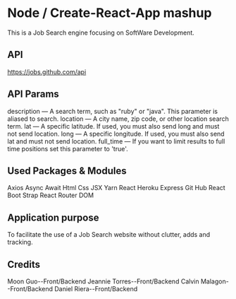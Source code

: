 # Node / Create-React-App mashup

This is a Job Search engine focusing on SoftWare Development.

## API
https://jobs.github.com/api

## API Params
description — A search term, such as "ruby" or "java". This parameter is aliased to search.
location — A city name, zip code, or other location search term.
lat — A specific latitude. If used, you must also send long and must not send location.
long — A specific longitude. If used, you must also send lat and must not send location.
full_time — If you want to limit results to full time positions set this parameter to 'true'.

## Used Packages & Modules
Axios 
Async
Await
Html
Css
JSX
Yarn
React 
Heroku
Express
Git Hub
React Boot Strap
React Router DOM 

## Application purpose
To facilitate the use of a Job Search website without clutter, adds and tracking.

## Credits
Moon Guo--Front/Backend
Jeannie Torres--Front/Backend
Calvin Malagon--Front/Backend
Daniel Riera--Front/Backend
